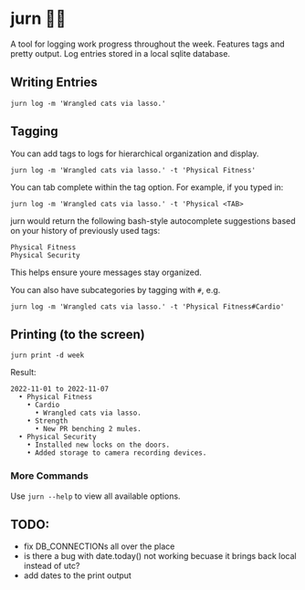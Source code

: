 # jurn 📝🦄
A tool for logging work progress throughout the week. Features tags and pretty output. Log entries stored in a local sqlite database.

## Writing Entries

`jurn log -m 'Wrangled cats via lasso.'`

## Tagging

You can add tags to logs for hierarchical organization and display.

`jurn log -m 'Wrangled cats via lasso.' -t 'Physical Fitness'`

You can tab complete within the tag option. For example, if you typed in:

`jurn log -m 'Wrangled cats via lasso.' -t 'Physical <TAB>`

jurn would return the following bash-style autocomplete suggestions based on your history of previously used tags:

```
Physical Fitness
Physical Security
```

This helps ensure youre messages stay organized.

You can also have subcategories by tagging with `#`, e.g. 

`jurn log -m 'Wrangled cats via lasso.' -t 'Physical Fitness#Cardio'`

## Printing (to the screen)

`jurn print -d week`

Result:

```
2022-11-01 to 2022-11-07
  • Physical Fitness
    • Cardio
      • Wrangled cats via lasso.
    • Strength
      • New PR benching 2 mules.
  • Physical Security
    • Installed new locks on the doors.
    • Added storage to camera recording devices.
```

### More Commands

Use `jurn --help` to view all available options.

## TODO:
 - fix DB_CONNECTIONs all over the place
 - is there a bug with date.today() not working becuase it brings back local instead of utc?
 - add dates to the print output